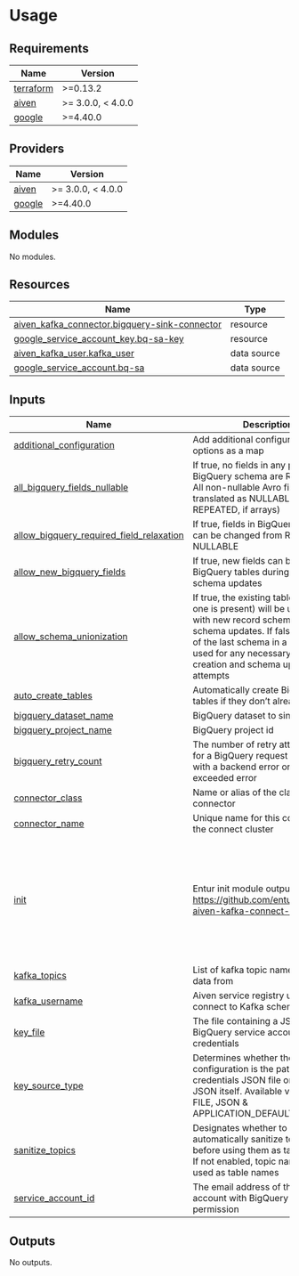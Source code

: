 # Usage

<!-- BEGIN_TF_DOCS -->
## Requirements

| Name | Version |
|------|---------|
| <a name="requirement_terraform"></a> [terraform](#requirement\_terraform) | >=0.13.2 |
| <a name="requirement_aiven"></a> [aiven](#requirement\_aiven) | >= 3.0.0, < 4.0.0 |
| <a name="requirement_google"></a> [google](#requirement\_google) | >=4.40.0 |

## Providers

| Name | Version |
|------|---------|
| <a name="provider_aiven"></a> [aiven](#provider\_aiven) | >= 3.0.0, < 4.0.0 |
| <a name="provider_google"></a> [google](#provider\_google) | >=4.40.0 |

## Modules

No modules.

## Resources

| Name | Type |
|------|------|
| [aiven_kafka_connector.bigquery-sink-connector](https://registry.terraform.io/providers/aiven/aiven/latest/docs/resources/kafka_connector) | resource |
| [google_service_account_key.bq-sa-key](https://registry.terraform.io/providers/hashicorp/google/latest/docs/resources/service_account_key) | resource |
| [aiven_kafka_user.kafka_user](https://registry.terraform.io/providers/aiven/aiven/latest/docs/data-sources/kafka_user) | data source |
| [google_service_account.bq-sa](https://registry.terraform.io/providers/hashicorp/google/latest/docs/data-sources/service_account) | data source |

## Inputs

| Name | Description | Type | Default | Required |
|------|-------------|------|---------|:--------:|
| <a name="input_additional_configuration"></a> [additional\_configuration](#input\_additional\_configuration) | Add additional configuration options as a map | `map(string)` | `{}` | no |
| <a name="input_all_bigquery_fields_nullable"></a> [all\_bigquery\_fields\_nullable](#input\_all\_bigquery\_fields\_nullable) | If true, no fields in any produced BigQuery schema are REQUIRED. All non-nullable Avro fields are translated as NULLABLE (or REPEATED, if arrays) | `bool` | `true` | no |
| <a name="input_allow_bigquery_required_field_relaxation"></a> [allow\_bigquery\_required\_field\_relaxation](#input\_allow\_bigquery\_required\_field\_relaxation) | If true, fields in BigQuery Schema can be changed from REQUIRED to NULLABLE | `bool` | `true` | no |
| <a name="input_allow_new_bigquery_fields"></a> [allow\_new\_bigquery\_fields](#input\_allow\_new\_bigquery\_fields) | If true, new fields can be added to BigQuery tables during subsequent schema updates | `bool` | `true` | no |
| <a name="input_allow_schema_unionization"></a> [allow\_schema\_unionization](#input\_allow\_schema\_unionization) | If true, the existing table schema (if one is present) will be unionized with new record schemas during schema updates. If false, the record of the last schema in a batch will be used for any necessary table creation and schema update attempts | `bool` | `true` | no |
| <a name="input_auto_create_tables"></a> [auto\_create\_tables](#input\_auto\_create\_tables) | Automatically create BigQuery tables if they don’t already exist | `bool` | `true` | no |
| <a name="input_bigquery_dataset_name"></a> [bigquery\_dataset\_name](#input\_bigquery\_dataset\_name) | BigQuery dataset to sink data to | `string` | n/a | yes |
| <a name="input_bigquery_project_name"></a> [bigquery\_project\_name](#input\_bigquery\_project\_name) | BigQuery project id | `string` | n/a | yes |
| <a name="input_bigquery_retry_count"></a> [bigquery\_retry\_count](#input\_bigquery\_retry\_count) | The number of retry attempts made for a BigQuery request that fails with a backend error or a quota exceeded error | `number` | `1` | no |
| <a name="input_connector_class"></a> [connector\_class](#input\_connector\_class) | Name or alias of the class for this connector | `string` | `"com.wepay.kafka.connect.bigquery.BigQuerySinkConnector"` | no |
| <a name="input_connector_name"></a> [connector\_name](#input\_connector\_name) | Unique name for this connector in the connect cluster | `string` | n/a | yes |
| <a name="input_init"></a> [init](#input\_init) | Entur init module output. https://github.com/entur/terraform-aiven-kafka-connect-init | <pre>object({<br>    aiven = object({<br>      access_token         = string<br>      project              = string<br>      kafka_service_name   = string<br>      connect_service_name = string<br>      schema_registry_url  = string<br>    })<br>    default_configuration = map(string)<br>  })</pre> | n/a | yes |
| <a name="input_kafka_topics"></a> [kafka\_topics](#input\_kafka\_topics) | List of kafka topic names to sink data from | `list(string)` | n/a | yes |
| <a name="input_kafka_username"></a> [kafka\_username](#input\_kafka\_username) | Aiven service registry username to connect to Kafka schema registry | `string` | n/a | yes |
| <a name="input_key_file"></a> [key\_file](#input\_key\_file) | The file containing a JSON key with BigQuery service account credentials | `string` | `""` | no |
| <a name="input_key_source_type"></a> [key\_source\_type](#input\_key\_source\_type) | Determines whether the keyfile configuration is the path to the credentials JSON file or to the JSON itself. Available values are FILE, JSON & APPLICATION\_DEFAULT | `string` | `"JSON"` | no |
| <a name="input_sanitize_topics"></a> [sanitize\_topics](#input\_sanitize\_topics) | Designates whether to automatically sanitize topic names before using them as table names. If not enabled, topic names are used as table names | `bool` | `true` | no |
| <a name="input_service_account_id"></a> [service\_account\_id](#input\_service\_account\_id) | The email address of the service account with BigQuery Data Editor permission | `string` | `null` | no |

## Outputs

No outputs.
<!-- END_TF_DOCS -->
